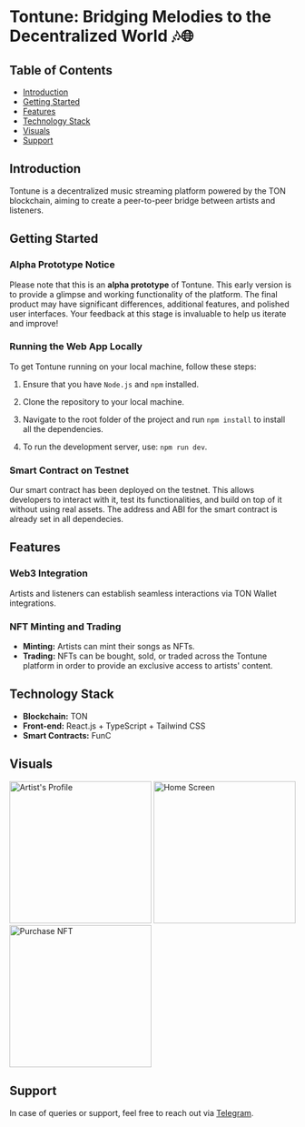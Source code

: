 # Tontune: Bridging Melodies to the Decentralized World 🎶🌐

## Table of Contents
- [Introduction](#introduction)
- [Getting Started](#getting-started)
- [Features](#features)
- [Technology Stack](#technology-stack)
- [Visuals](#visuals)
- [Support](#support)

## Introduction
Tontune is a decentralized music streaming platform powered by the TON blockchain, aiming to create a peer-to-peer bridge between artists and listeners.

## Getting Started

### Alpha Prototype Notice
Please note that this is an **alpha prototype** of Tontune. This early version is to provide a glimpse and working functionality of the platform. The final product may have significant differences, additional features, and polished user interfaces. Your feedback at this stage is invaluable to help us iterate and improve!

### Running the Web App Locally
To get Tontune running on your local machine, follow these steps:

1. Ensure that you have `Node.js` and `npm` installed.

2. Clone the repository to your local machine.

3. Navigate to the root folder of the project and run `npm install` to install all the dependencies.

4. To run the development server, use: `npm run dev`.

### Smart Contract on Testnet
Our smart contract has been deployed on the testnet. This allows developers to interact with it, test its functionalities, and build on top of it without using real assets. The address and ABI for the smart contract is already set in all dependecies.

## Features
### Web3 Integration
Artists and listeners can establish seamless interactions via TON Wallet integrations.

### NFT Minting and Trading
- **Minting:** Artists can mint their songs as NFTs.
- **Trading:** NFTs can be bought, sold, or traded across the Tontune platform in order to provide an exclusive access to artists' content.

## Technology Stack
- **Blockchain:** TON
- **Front-end:** React.js + TypeScript + Tailwind CSS
- **Smart Contracts:** FunC

## Visuals
<img src="https://res.cloudinary.com/do6yo1hx8/image/upload/v1696706255/IMG_8648_vvblzc.jpg" alt="Artist's Profile" width="250"/>
<img src="https://res.cloudinary.com/do6yo1hx8/image/upload/v1696706260/IMG_8647_capow3.jpg" alt="Home Screen" width="250"/>
<img src="https://res.cloudinary.com/do6yo1hx8/image/upload/v1696706249/IMG_8649_ewf2n9.jpg" alt="Purchase NFT" width="250"/>

## Support
In case of queries or support, feel free to reach out via [Telegram](https://t.me/k_sterio).
